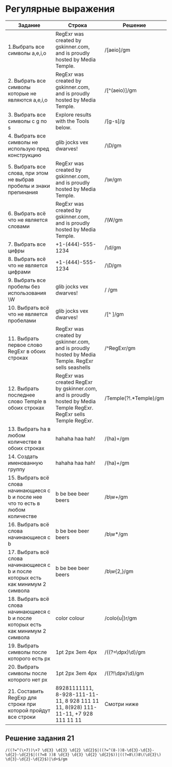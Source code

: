 # Регулярные выражения

| Задание                                                                           | Строка                                                                                                               | Решение                 |
| --------------------------------------------------------------------------------- | -------------------------------------------------------------------------------------------------------------------- | ----------------------- |
| 1.Выбрать все символы a,e,i,o                                                     | RegExr was created by gskinner.com, and is proudly hosted by Media Temple.                                           | /[aeio]/gm              |
| 2. Выбрать все символы которые не являются a,e,i,o                                | RegExr was created by gskinner.com, and is proudly hosted by Media Temple.                                           | /[^(aeio)]/gm           |
| 3. Выбрать все символы с g по s                                                   | Explore results with the Tools below.                                                                                | /[g-s]/g                |
| 4. Выбрать все символы не использую пред конструкцию                              | glib jocks vex dwarves!                                                                                              | /\D/gm                  |
| 5. Выбрать все слова, при этом не выбрав пробелы и знаки препинания               | RegExr was created by gskinner.com, and is proudly hosted by Media Temple.                                           | /\w/gm                  |
| 6. Выбрать всё что не является словами                                            | RegExr was created by gskinner.com, and is proudly hosted by Media Temple.                                           | /\W/gm                  |
| 7. Выбрать все цифры                                                              | +1-(444)-555-1234                                                                                                    | /\d/gm                  |
| 8. Выбрать всё что не является цифрами                                            | +1-(444)-555-1234                                                                                                    | /\D/gm                  |
| 9. Выбрать все пробелы без использования \W                                       | glib jocks vex dwarves!                                                                                              | / /gm                   |
| 10. Выбрать всё что не является пробелами                                         | glib jocks vex dwarves!                                                                                              | /[^ ]/gm                |
| 11. Выбрать первое слово RegExr в обоих строках                                   | RegExr was created by gskinner.com, and is proudly hosted by Media Temple. RegExr sells seashells                    | /^RegExr/gm             |
| 12. Выбрать последнее слово Temple в обоих строках                                | RegExr was created RegExr by gskinner.com, and is proudly hosted by Media Temple RegExr. RegExr sells Temple RegExr. | /Temple(?!.\*Temple)/gm |
| 13. Выбрать ha в любом количестве в обоих строках                                 | hahaha haa hah!                                                                                                      | /(ha)+/gm               |
| 14. Создать именованную группу                                                    | hahaha haa hah!                                                                                                      | /(ha)+/gm               |
| 15. Выбрать всё слова начинающиеся c b и после нее что то есть в любом количестве | b be bee beer beers                                                                                                  | /b\w+/gm                |
| 16. Выбрать всё слова начинающиеся c b                                            | b be bee beer beers                                                                                                  | /b\w\*/gm               |
| 17. Выбрать всё слова начинающиеся c b и после которых есть как минимум 2 символа | b be bee beer beers                                                                                                  | /b\w{2,}/gm             |
| 18. Выбрать всё слова начинающиеся c b и после которых есть как минимум 2 символа | color colour                                                                                                         | /colo(u\|\)r/gm         |
| 19. Выбрать cимволы после которого есть px                                        | 1pt 2px 3em 4px                                                                                                      | /((?=\dpx)\d)/gm        |
| 20. Выбрать cимволы после которого нет px                                         | 1pt 2px 3em 4px                                                                                                      | /((?!\dpx)\d)/gm        |
| 21. Составить RegExp для строки при которой пройдут все строки                    | 89281111111, 8-928-111-11-11, 8 928 111 11 11, 8(928) 111-11-11, +7 928 111 11 11                                    | Смотри ниже             |

## Решение задания 21

```
/((?=^(\+7))\+7 \d{3} \d{3} \d{2} \d{2}$|((?=^(8-))8-\d{3}-\d{3}-\d{2}-\d{2}$|((?=8 ))8 \d{3} \d{3} \d{2} \d{2}$))|((?=8\()8\(\d{3}\) \d{3}-\d{2}-\d{2}$)|\d+$/gm
```
